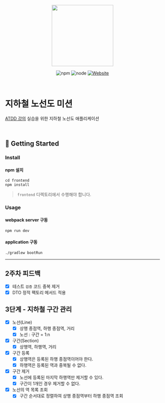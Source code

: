 <p align="center">
    <img width="200px;" src="https://raw.githubusercontent.com/woowacourse/atdd-subway-admin-frontend/master/images/main_logo.png"/>
</p>
<p align="center">
  <img alt="npm" src="https://img.shields.io/badge/npm-6.14.15-blue">
  <img alt="node" src="https://img.shields.io/badge/node-14.18.2-blue">
  <a href="https://edu.nextstep.camp/c/R89PYi5H" alt="nextstep atdd">
    <img alt="Website" src="https://img.shields.io/website?url=https%3A%2F%2Fedu.nextstep.camp%2Fc%2FR89PYi5H">
  </a>
</p>

<br>

# 지하철 노선도 미션
[ATDD 강의](https://edu.nextstep.camp/c/R89PYi5H) 실습을 위한 지하철 노선도 애플리케이션

<br>

## 🚀 Getting Started

### Install
#### npm 설치
```
cd frontend
npm install
```
> `frontend` 디렉토리에서 수행해야 합니다.

### Usage
#### webpack server 구동
```
npm run dev
```
#### application 구동
```
./gradlew bootRun
```

---

## 2주차 피드백
- [x] 테스트 `검증` 코드 중복 제거
- [x] DTO 정적 팩토리 메서드 적용

## 3단계 - 지하철 구간 관리
- [x] 노선(Line)
  - [x] 상행 종점역, 하행 종점역, 거리
  - [x] 노선 : 구간 = 1:n
- [x] 구간(Section)
  - [x] 상행역, 하행역, 거리
- [x] 구간 등록
  - [x] 상행역은 등록된 하행 종점역이어야 한다.
  - [x] 하행역은 등록된 역과 중복될 수 없다.
- [x] 구간 제거
  - [x] 노선에 등록된 마지막 하행역만 제거할 수 있다.
  - [x] 구간이 1개인 경우 제거할 수 없다.
- [x] 노선의 역 목록 조회
  - [x] 구간 순서대로 정렬하여 상행 종점역부터 하행 종점역 조회